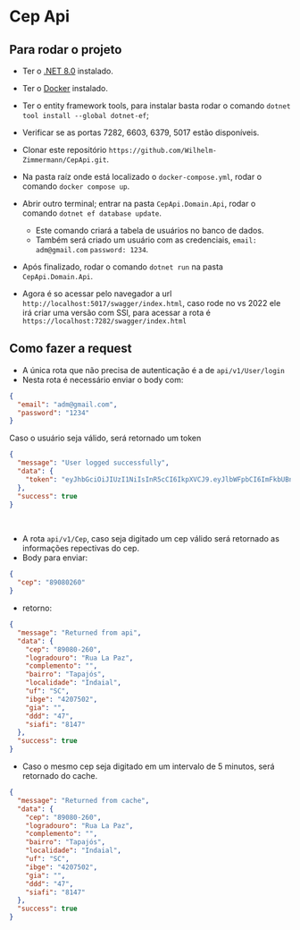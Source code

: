 # Cep Api

## Para rodar o projeto
* Ter o [.NET 8.0](https://dotnet.microsoft.com/pt-br/download) instalado.
* Ter o [Docker](https://docs.docker.com/get-docker/) instalado.
* Ter o entity framework tools, para instalar basta rodar o comando `dotnet tool install --global dotnet-ef`;

* Verificar se as portas 7282, 6603, 6379, 5017 estão disponíveis.
* Clonar este repositório `https://github.com/Wilhelm-Zimmermann/CepApi.git`.
* Na pasta raíz onde está localizado o `docker-compose.yml`, rodar o comando `docker compose up`.
* Abrir outro terminal; entrar na pasta `CepApi.Domain.Api`, rodar o comando `dotnet ef database update`.
  - Este comando criará a tabela de usuários no banco de dados.
  - Também será criado um usuário com as credenciais, `email: adm@gmail.com` `password: 1234`.
* Após finalizado, rodar o comando `dotnet run` na pasta `CepApi.Domain.Api`.
* Agora é so acessar pelo navegador a url `http://localhost:5017/swagger/index.html`, caso rode no vs 2022 ele irá criar uma versão com SSl, para acessar a rota é `https://localhost:7282/swagger/index.html`

## Como fazer a request
* A única rota que não precisa de autenticação é a de `api/v1/User/login`
* Nesta rota é necessário enviar o body com:
```json
{
  "email": "adm@gmail.com",
  "password": "1234"
}
```
Caso o usuário seja válido, será retornado um token
```json
{
  "message": "User logged successfully",
  "data": {
    "token": "eyJhbGciOiJIUzI1NiIsInR5cCI6IkpXVCJ9.eyJlbWFpbCI6ImFkbUBnbWFpbC5jb20iLCJyb2xlIjoiQWRtaW5pc3RyYXRvciIsImNlcnRzZXJpYWxudW1iZXIiOiI5NjhlOTQ3OS00NWY4LTQ4ZDEtYmRmYy1mNjYzOTRiNDI3OTAiLCJuYmYiOjE3MDk4MDM4MjEsImV4cCI6MTcwOTgxMTAyMSwiaWF0IjoxNzA5ODAzODIxfQ.2wyydUGXx7WYNQb84qg4FJO_BZceHsOKmeAB5v_3UNA"
  },
  "success": true
}
```

<br/>

* A rota `api/v1/Cep`, caso seja digitado um cep válido será retornado as informações repectivas do cep.
* Body para enviar:
```json
{
  "cep": "89080260"
}
```
* retorno:
``` json
{
  "message": "Returned from api",
  "data": {
    "cep": "89080-260",
    "logradouro": "Rua La Paz",
    "complemento": "",
    "bairro": "Tapajós",
    "localidade": "Indaial",
    "uf": "SC",
    "ibge": "4207502",
    "gia": "",
    "ddd": "47",
    "siafi": "8147"
  },
  "success": true
}
```
* Caso o mesmo cep seja digitado em um intervalo de 5 minutos, será retornado do cache.
``` json
{
  "message": "Returned from cache",
  "data": {
    "cep": "89080-260",
    "logradouro": "Rua La Paz",
    "complemento": "",
    "bairro": "Tapajós",
    "localidade": "Indaial",
    "uf": "SC",
    "ibge": "4207502",
    "gia": "",
    "ddd": "47",
    "siafi": "8147"
  },
  "success": true
}
```
